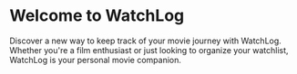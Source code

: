 # Welcome to WatchLog

Discover a new way to keep track of your movie journey with WatchLog. Whether you're a film enthusiast or just looking to organize your watchlist, WatchLog is your personal movie companion.
